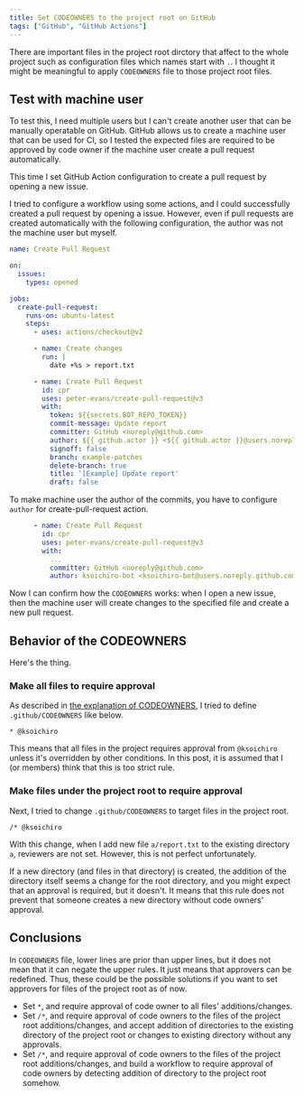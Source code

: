 ```yaml
---
title: Set CODEOWNERS to the project root on GitHub
tags: ["GitHub", "GitHub Actions"]
---
```

There are important files in the project root dirctory that affect to the whole project such as configuration files which names start with `.`.
I thought it might be meaningful to apply `CODEOWNERS` file to those project root files.

## Test with machine user

To test this, I need multiple users but I can't create another user that can be manually operatable on GitHub.
GitHub allows us to create a machine user that can be used for CI, so I tested the expected files are required to be approved by code owner if the machine user create a pull request automatically.
<!--more-->
This time I set GitHub Action configuration to create a pull request by opening a new issue.

I tried to configure a workflow using some actions, and I could successfully created a pull request by opening a issue.
However, even if pull requests are created automatically with the following configuration, the author was not the machine user but myself.

```yaml
name: Create Pull Request

on:
  issues:
    types: opened

jobs:
  create-pull-request:
    runs-on: ubuntu-latest
    steps:
      - uses: actions/checkout@v2

      - name: Create changes
        run: |
          date +%s > report.txt

      - name: Create Pull Request
        id: cpr
        uses: peter-evans/create-pull-request@v3
        with:
          token: ${{secrets.BOT_REPO_TOKEN}}
          commit-message: Update report
          committer: GitHub <noreply@github.com>
          author: ${{ github.actor }} <${{ github.actor }}@users.noreply.github.com>
          signoff: false
          branch: example-patches
          delete-branch: true
          title: '[Example] Update report'
          draft: false
```

To make machine user the author of the commits, you have to configure `author` for create-pull-request action.

```yaml
      - name: Create Pull Request
        id: cpr
        uses: peter-evans/create-pull-request@v3
        with:
          ...
          committer: GitHub <noreply@github.com>
          author: ksoichiro-bot <ksoichiro-bot@users.noreply.github.com>
```

Now I can confirm how the `CODEOWNERS` works: when I open a new issue, then the machine user will create changes to the specified file and create a new pull request.

## Behavior of the CODEOWNERS

Here's the thing.

### Make all files to require approval

As described in [the explanation of CODEOWNERS](https://docs.github.com/github/creating-cloning-and-archiving-repositories/about-code-owners#example-of-a-codeowners-file), I tried to define `.github/CODEOWNERS` like below.

```
* @ksoichiro
```

This means that all files in the project requires approval from `@ksoichiro` unless it's overridden by other conditions.
In this post, it is assumed that I (or members) think that this is too strict rule.

### Make files under the project root to require approval

Next, I tried to change `.github/CODEOWNERS` to target files in the project root.

```
/* @ksoichiro
```

With this change, when I add new file `a/report.txt` to the existing directory `a`, reviewers are not set.
However, this is not perfect unfortunately.

If a new directory (and files in that directory) is created, the addition of the directory itself seems a change for the root directory, and you might expect that an approval is required, but it doesn't.
It means that this rule does not prevent that someone creates a new directory without code owners' approval.

## Conclusions

In `CODEOWNERS` file, lower lines are prior than upper lines, but it does not mean that it can negate the upper rules.
It just means that approvers can be redefined.
Thus, these could be the possible solutions if you want to set approvers for files of the project root as of now.

- Set `*`, and require approval of code owner to all files' additions/changes.
- Set `/*`, and require approval of code owners to the files of the project root additions/changes, and accept addition of directories to the existing directory of the project root or changes to existing directory without any approvals.
- Set `/*`, and require approval of code owners to the files of the project root additions/changes, and build a workflow to require approval of code owners by detecting addition of directory to the project root somehow.
